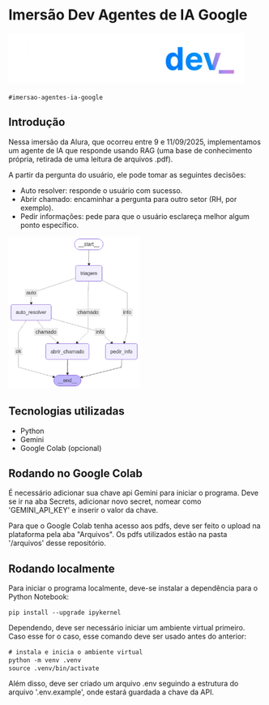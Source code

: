 # Imersão Dev Agentes de IA Google

<img src="docs/imersao.webp" height="100px">

<br/>

`#imersao-agentes-ia-google`

## Introdução

Nessa imersão da Alura, que ocorreu entre 9 e 11/09/2025, implementamos um agente de IA que responde usando RAG (uma base de conhecimento própria, retirada de uma leitura de arquivos .pdf).

A partir da pergunta do usuário, ele pode tomar as seguintes decisões:
- Auto resolver: responde o usuário com sucesso.
- Abrir chamado: encaminhar a pergunta para outro setor (RH, por exemplo).
- Pedir informações: pede para que o usuário esclareça melhor algum ponto específico.

<img src="docs/grafo_agente.png" height="300px">

## Tecnologias utilizadas
- Python
- Gemini
- Google Colab (opcional)

## Rodando no Google Colab
É necessário adicionar sua chave api Gemini para iniciar o programa. Deve se ir na aba Secrets, adicionar novo secret, nomear como 'GEMINI_API_KEY' e inserir o valor da chave.

Para que o Google Colab tenha acesso aos pdfs, deve ser feito o upload na plataforma pela aba "Arquivos". Os pdfs utilizados estão na pasta '/arquivos' desse repositório.

## Rodando localmente
Para iniciar o programa localmente, deve-se instalar a dependência para o Python Notebook:

```
pip install --upgrade ipykernel
```

Dependendo, deve ser necessário iniciar um ambiente virtual primeiro. Caso esse for o caso, esse comando deve ser usado antes do anterior:

```
# instala e inicia o ambiente virtual
python -m venv .venv
source .venv/bin/activate
```

Além disso, deve ser criado um arquivo .env seguindo a estrutura do arquivo '.env.example', onde estará guardada a chave da API.
